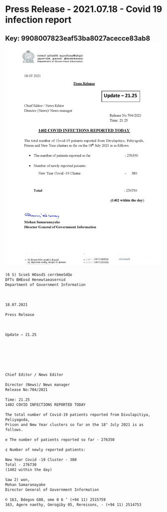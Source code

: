 # Press Release - 2021.07.18 - Covid 19 infection report 
Key: 9908007823eaf53ba8027acecce83ab8 
![img](img/9908007823eaf53ba8027acecce83ab8.jpg)
---
```
(6 S) ScseS HOasdS cerrbmeSdQo
DFTs BHEosd Henewtaeasernid
Department of Government Information

 

18.07.2021

Press Release

 

Update — 21.25

 

 

 

Chief Editor / News Editor

Director (News)/ News manager
Release No:704/2021

Time: 21.25
1402 COVID INFECTIONS REPORTED TODAY

The total number of Covid-19 patients reported from Divulapitiya, Peliyagoda,
Prison and New Year clusters so far on the 18" July 2021 is as follows.

e The number of patients reported so far - 276350

¢ Number of newly reported patients:

New Year Covid -19 Cluster - 380
Total - 276730
(1402 within the day)

Saw 2) won,
Mohan Samaranayake
Director General of Government Information

© 163, Bdegon G80, ome 0 6 ’ (+94 11) 2515759
163, Agere naethy, Gmrogiby 05, Rereisons, - (+94 11) 2514753

 

```
